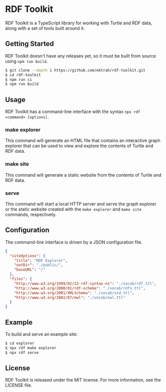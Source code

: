 # RDF Toolkit

RDF Toolkit is a TypeScript library for working with Turtle and RDF data, along with a set of tools built around it.


## Getting Started

RDF Toolkit doesn't have any releases yet, so it must be built from source using `npm run build`.

```bash
$ git clone --depth 1 https://github.com/ektrah/rdf-toolkit.git
$ cd rdf-toolkit
$ npm run ci
$ npm run build
```


## Usage

RDF Toolkit has a command-line interface with the syntax `npx rdf <command> [options]`.


### make explorer

This command will generate an HTML file that contains an interactive graph explorer that can be used to view and explore the contents of Turtle and RDF data.


### make site

This command will generate a static website from the contents of Turtle and RDF data.


### serve

This command will start a local HTTP server and serve the graph explorer or the static website created with the `make explorer` and `make site` commands, respectively.


## Configuration

The command-line interface is driven by a JSON configuration file. 

```json
{
  "siteOptions": {
    "title": "RDF Explorer",
    "outDir": "./public/",
    "baseURL": "/"
  },
  "files": {
    "http://www.w3.org/1999/02/22-rdf-syntax-ns": "./vocab/rdf.ttl",
    "http://www.w3.org/2000/01/rdf-schema": "./vocab/rdfs.ttl",
    "http://www.w3.org/2001/XMLSchema": "./vocab/xsd.ttl",
    "http://www.w3.org/2002/07/owl": "./vocab/owl.ttl"
  }
}
```


## Example

To build and serve an example site:

```bash
$ cd explorer
$ npx rdf make explorer
$ npx rdf serve
```


## License

RDF Toolkit is released under the MIT license. For more information, see the LICENSE file.
